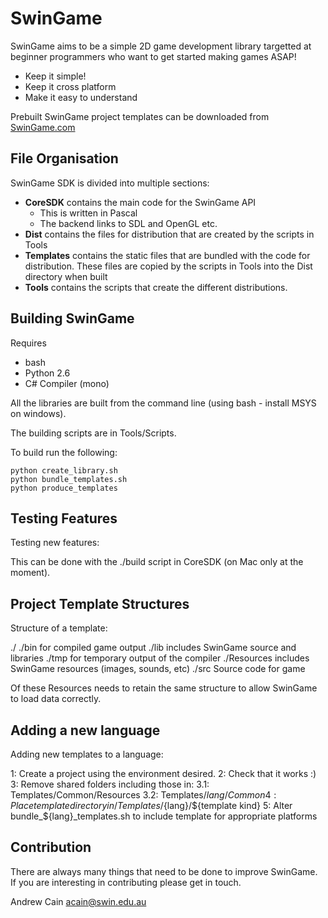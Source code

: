 # SwinGame 

SwinGame aims to be a simple 2D game development library targetted at beginner programmers who want to get started making games ASAP!

- Keep it simple!
- Keep it cross platform
- Make it easy to understand

Prebuilt SwinGame project templates can be downloaded from [SwinGame.com](http://swingame.com/index.php/downloads.html)

## File Organisation

SwinGame SDK is divided into multiple sections:

- **CoreSDK** contains the main code for the SwinGame API
    - This is written in Pascal
    - The backend links to SDL and OpenGL etc.
- **Dist** contains the files for distribution that are created by the scripts in Tools
- **Templates** contains the static files that are bundled with the code for distribution. These files are copied by the scripts in Tools into the Dist directory when built
- **Tools** contains the scripts that create the different distributions.

## Building SwinGame

Requires 
- bash
- Python 2.6
- C# Compiler (mono)

All the libraries are built from the command line (using bash - install MSYS on windows).

The building scripts are in Tools/Scripts.

To build run the following:

    python create_library.sh
    python bundle_templates.sh
    python produce_templates

## Testing Features
Testing new features:

This can be done with the ./build script in CoreSDK (on Mac only at the moment).

## Project Template Structures
Structure of a template:

./
./bin for compiled game output
./lib includes SwinGame source and libraries
./tmp for temporary output of the compiler
./Resources includes SwinGame resources (images, sounds, etc)
./src Source code for game

Of these Resources needs to retain the same structure to allow SwinGame to load data correctly.

## Adding a new language
Adding new templates to a language:

1: Create a project using the environment desired.
2: Check that it works :)
3: Remove shared folders including those in:
3.1: Templates/Common/Resources
3.2: Templates/${lang}/Common
4: Place template directory in /Templates/${lang}/${template kind}
5: Alter bundle_${lang}_templates.sh to include template for appropriate platforms

## Contribution
There are always many things that need to be done to improve SwinGame. If you are interesting in contributing please get in touch.

Andrew Cain
acain@swin.edu.au